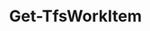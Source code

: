 ﻿---
title: Get-TfsWorkItem
breadcrumbs: [ "WorkItem" ]
parent: "WorkItem"
description: "Gets the contents of one or more work items. "
remarks: 
parameterSets: 
  "_All_": [ AreaPath, AsOf, BoardColumn, BoardColumnDone, ChangedBy, ChangedDate, Collection, CreatedBy, CreatedDate, Deleted, Description, Ever, Fields, IterationPath, Priority, Project, Query, Reason, Revision, ShowWindow, State, StateChangeDate, Tags, Team, TimePrecision, Title, ValueArea, Where, WorkItem, WorkItemType ] 
  "Query by revision":  
    WorkItem: 
      type: "object"  
      position: "0"  
      required: true  
    Collection: 
      type: "object"  
    Fields: 
      type: "string[]"  
    Project: 
      type: "object"  
    Revision: 
      type: "int"  
    ShowWindow: 
      type: "SwitchParameter"  
    Team: 
      type: "object"  
  "Query by date":  
    WorkItem: 
      type: "object"  
      position: "0"  
      required: true  
    AsOf: 
      type: "DateTime"  
      required: true  
    Collection: 
      type: "object"  
    Fields: 
      type: "string[]"  
    Project: 
      type: "object"  
    Team: 
      type: "object"  
  "Get deleted":  
    WorkItem: 
      type: "object"  
      position: "0"  
    Deleted: 
      type: "SwitchParameter"  
      required: true  
    Collection: 
      type: "object"  
    Fields: 
      type: "string[]"  
    Project: 
      type: "object"  
    Team: 
      type: "object"  
  "Simple query":  
    AreaPath: 
      type: "string"  
    AsOf: 
      type: "DateTime"  
    BoardColumn: 
      type: "string[]"  
    BoardColumnDone: 
      type: "bool"  
    ChangedBy: 
      type: "object"  
    ChangedDate: 
      type: "DateTime[]"  
    Collection: 
      type: "object"  
    CreatedBy: 
      type: "object[]"  
    CreatedDate: 
      type: "DateTime[]"  
    Description: 
      type: "string[]"  
    Ever: 
      type: "SwitchParameter"  
    Fields: 
      type: "string[]"  
    IterationPath: 
      type: "string"  
    Priority: 
      type: "int[]"  
    Project: 
      type: "object"  
    Reason: 
      type: "string[]"  
    State: 
      type: "string[]"  
    StateChangeDate: 
      type: "DateTime[]"  
    Tags: 
      type: "string[]"  
    Team: 
      type: "object"  
    TimePrecision: 
      type: "SwitchParameter"  
    Title: 
      type: "string[]"  
    ValueArea: 
      type: "string[]"  
    WorkItemType: 
      type: "string[]"  
  "Query by WIQL":  
    Query: 
      type: "string"  
      required: true  
    Collection: 
      type: "object"  
    Fields: 
      type: "string[]"  
    Project: 
      type: "object"  
    Team: 
      type: "object"  
    TimePrecision: 
      type: "SwitchParameter"  
  "Query by filter":  
    Where: 
      type: "string"  
      required: true  
    Collection: 
      type: "object"  
    Fields: 
      type: "string[]"  
    Project: 
      type: "object"  
    Team: 
      type: "object"  
    TimePrecision: 
      type: "SwitchParameter" 
parameters: 
  - name: "WorkItem" 
    description: "Specifies a work item. Valid values are the work item ID or an instance of Microsoft.TeamFoundation.WorkItemTracking.WebApi.Models.WorkItem. " 
    required: true 
    globbing: false 
    position: 0 
    type: "object" 
    aliases: [ id ] 
  - name: "id" 
    description: "Specifies a work item. Valid values are the work item ID or an instance of Microsoft.TeamFoundation.WorkItemTracking.WebApi.Models.WorkItem. This is an alias of the WorkItem parameter." 
    required: true 
    globbing: false 
    position: 0 
    type: "object" 
    aliases: [ id ] 
  - name: "Title" 
    description: "Specifies the title to look up for in a work item. Wildcards are supported. When a wildcard is used, matches a portion of the title (uses the operator \"contains\" in the WIQL query). Otherwise, matches the whole field with the operator \"=\", unless -Ever is also specified. In that case, uses the operator \"was ever\". " 
    globbing: false 
    type: "string[]" 
  - name: "Description" 
    description: "Specifies the description to look up for in a work item. Wildcards are supported. " 
    globbing: false 
    type: "string[]" 
  - name: "AreaPath" 
    description: "Specifies the area path to look up for in a work item. Wildcards are supported. " 
    globbing: false 
    type: "string" 
  - name: "IterationPath" 
    description: "Specifies the iteration path to look up for in a work item. Wildcards are supported. " 
    globbing: false 
    type: "string" 
  - name: "WorkItemType" 
    description: "Specifies the work item type to look up for in a work item. Wildcards are supported. " 
    globbing: false 
    type: "string[]" 
    aliases: [ Type ] 
  - name: "Type" 
    description: "Specifies the work item type to look up for in a work item. Wildcards are supported. This is an alias of the WorkItemType parameter." 
    globbing: false 
    type: "string[]" 
    aliases: [ Type ] 
  - name: "State" 
    description: "Specifies the state (field 'System.State') to look up for in a work item. Wildcards are supported. " 
    globbing: false 
    type: "string[]" 
  - name: "Reason" 
    description: "Specifies the reason (field 'System.Reason') to look up for in a work item. Wildcards are supported. " 
    globbing: false 
    type: "string[]" 
  - name: "ValueArea" 
    description: "Specifies the Value Area (field 'Microsoft.VSTS.Common.ValueArea') to look up for in a work item. Wildcards are supported. " 
    globbing: false 
    type: "string[]" 
  - name: "BoardColumn" 
    description: "Specifies the board column to look up for in a work item. Wildcards are supported. " 
    globbing: false 
    type: "string[]" 
  - name: "BoardColumnDone" 
    description: "Specifies whether the work item is in the sub-column Doing or Done in a board. " 
    globbing: false 
    type: "bool" 
    defaultValue: "False" 
  - name: "CreatedBy" 
    description: "Specifies the name or email of the user that created the work item. " 
    globbing: false 
    type: "object[]" 
  - name: "CreatedDate" 
    description: "Specifies the date when the work item was created. " 
    globbing: false 
    type: "DateTime[]" 
  - name: "ChangedBy" 
    description: "Specifies the name or email of the user that did the latest change to the work item. " 
    globbing: false 
    type: "object" 
  - name: "ChangedDate" 
    description: "Specifies the date of the latest change to the work item. " 
    globbing: false 
    type: "DateTime[]" 
  - name: "StateChangeDate" 
    description: "Specifies the date of the most recent change to the state of the work item. " 
    globbing: false 
    type: "DateTime[]" 
  - name: "Priority" 
    description: "Specifies the priority of the work item. " 
    globbing: false 
    type: "int[]" 
  - name: "Tags" 
    description: "Specifies the tags to look up for in a work item. When multiple tags are supplied, they are combined with an OR operator - in other works, returns  work items that contain ANY ofthe supplied tags. " 
    globbing: false 
    type: "string[]" 
  - name: "Ever" 
    description: "Switches the query to historical query mode, by changing operators to \"WAS EVER\" where possible. " 
    globbing: false 
    type: "SwitchParameter" 
    defaultValue: "False" 
  - name: "Revision" 
    description: "Specifies a work item revision number to retrieve. When omitted, returns the latest revision of the work item. " 
    globbing: false 
    type: "int" 
    aliases: [ rev ] 
    defaultValue: "0" 
  - name: "rev" 
    description: "Specifies a work item revision number to retrieve. When omitted, returns the latest revision of the work item. This is an alias of the Revision parameter." 
    globbing: false 
    type: "int" 
    aliases: [ rev ] 
    defaultValue: "0" 
  - name: "AsOf" 
    description: "Returns the field values as they were defined in the work item revision that was the latest revision by the date specified. " 
    required: true 
    globbing: false 
    type: "DateTime" 
    defaultValue: "01/01/0001 00:00:00" 
  - name: "Query" 
    description: "Specifies a query written in WIQL (Work Item Query Language) " 
    required: true 
    globbing: false 
    type: "string" 
    aliases: [ WIQL,QueryText,SavedQuery,QueryPath ] 
  - name: "WIQL" 
    description: "Specifies a query written in WIQL (Work Item Query Language) This is an alias of the Query parameter." 
    required: true 
    globbing: false 
    type: "string" 
    aliases: [ WIQL,QueryText,SavedQuery,QueryPath ] 
  - name: "QueryText" 
    description: "Specifies a query written in WIQL (Work Item Query Language) This is an alias of the Query parameter." 
    required: true 
    globbing: false 
    type: "string" 
    aliases: [ WIQL,QueryText,SavedQuery,QueryPath ] 
  - name: "SavedQuery" 
    description: "Specifies a query written in WIQL (Work Item Query Language) This is an alias of the Query parameter." 
    required: true 
    globbing: false 
    type: "string" 
    aliases: [ WIQL,QueryText,SavedQuery,QueryPath ] 
  - name: "QueryPath" 
    description: "Specifies a query written in WIQL (Work Item Query Language) This is an alias of the Query parameter." 
    required: true 
    globbing: false 
    type: "string" 
    aliases: [ WIQL,QueryText,SavedQuery,QueryPath ] 
  - name: "Fields" 
    description: "Specifies which fields should be retrieved. When omitted, defaults to a set of standard fields that include Id, Title, Description, some state-related fields and more. " 
    globbing: false 
    type: "string[]" 
    defaultValue: "System.AreaPath, System.TeamProject, System.IterationPath, System.WorkItemType, System.State, System.Reason, System.CreatedDate, System.CreatedBy, System.ChangedDate, System.ChangedBy, System.CommentCount, System.Title, System.BoardColumn, System.BoardColumnDone, Microsoft.VSTS.Common.StateChangeDate, Microsoft.VSTS.Common.Priority, Microsoft.VSTS.Common.ValueArea, System.Description, System.Tags" 
  - name: "Where" 
    description: "Specifies a filter clause (the portion of a WIQL query after the WHERE keyword). " 
    required: true 
    globbing: false 
    type: "string" 
  - name: "TimePrecision" 
    description: "Fetches work items in \"time-precision mode\": search criteria in WIQL queries take into account time information as well, not only dates. " 
    globbing: false 
    type: "SwitchParameter" 
    defaultValue: "False" 
  - name: "ShowWindow" 
    description: "Opens the specified work item in the default web browser. " 
    globbing: false 
    type: "SwitchParameter" 
    defaultValue: "False" 
  - name: "Deleted" 
    description: "Gets deleted work items. " 
    required: true 
    globbing: false 
    type: "SwitchParameter" 
    defaultValue: "False" 
  - name: "Team" 
    description: "Specifies the name of the Team, its ID (a GUID), or a Microsoft.TeamFoundation.Core.WebApi.WebApiTeam object to connect to. When omitted, it defaults to the connection set by Connect-TfsTeam (if any). For more details, see the Get-TfsTeam cmdlet. " 
    globbing: false 
    type: "object" 
  - name: "Project" 
    description: "Specifies the name of the Team Project, its ID (a GUID), or a Microsoft.TeamFoundation.Core.WebApi.TeamProject object to connect to. When omitted, it defaults to the connection set by Connect-TfsTeamProject (if any). For more details, see the Get-TfsTeamProject cmdlet. " 
    globbing: false 
    pipelineInput: "true (ByValue)" 
    type: "object" 
  - name: "Collection" 
    description: "Specifies the URL to the Team Project Collection or Azure DevOps Organization to connect to, a TfsTeamProjectCollection object (Windows PowerShell only), or a VssConnection object. You can also connect to an Azure DevOps Services organizations by simply providing its name instead of the full URL. For more details, see the Get-TfsTeamProjectCollection cmdlet. When omitted, it defaults to the connection set by Connect-TfsTeamProjectCollection (if any). " 
    globbing: false 
    type: "object"
inputs: 
  - type: "System.Object" 
    description: "Specifies the name of the Team Project, its ID (a GUID), or a Microsoft.TeamFoundation.Core.WebApi.TeamProject object to connect to. When omitted, it defaults to the connection set by Connect-TfsTeamProject (if any). For more details, see the Get-TfsTeamProject cmdlet. "
outputs: 
  - type: "Microsoft.TeamFoundation.WorkItemTracking.WebApi.Models.WorkItem" 
    description: 
notes: 
relatedLinks: 
  - text: "Online Version:" 
    uri: "https://tfscmdlets.dev/docs/cmdlets/WorkItem/Get-TfsWorkItem"
aliases: 
examples: 
---
